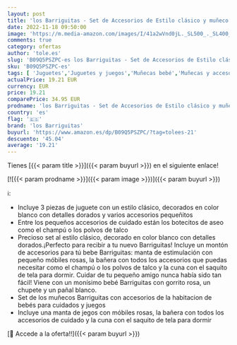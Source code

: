 ```yaml
---
layout: post
title: 'los Barriguitas - Set de Accesorios de Estilo clásico y muñeco recién Nacido  Incluye un móvil y mantita para bebés  una bañera Blanca y una cunita  para niños y coleccionistas  Famosa  700017017 '
date: 2022-11-18 09:50:00
image: 'https://m.media-amazon.com/images/I/41a2wVnd0jL._SL500_._SL400_.jpg'
comments: true
category: ofertas
author: 'tole.es'
slug: 'B09Q5PSZPC-es los Barriguitas - Set de Accesorios de Estilo clásico y...'
sku: 'B09Q5PSZPC-es'
tags: [ 'Juguetes','Juguetes y juegos','Muñecas bebé','Muñecas y accesorios','bebés','los barriguitas','nacido','recién','🇪🇸', ]
actualPrice: 19.21 EUR
currency: EUR
price: 19.21
comparePrice: 34.95 EUR
prodname: 'los Barriguitas - Set de Accesorios de Estilo clásico y muñeco recién Nacido  Incluye un móvil y mantita para bebés  una bañera Blanca y una cunita  para niños y coleccionistas  Famosa  700017017 '
country: 'es'
flag: '🇪🇸'
brand: 'los Barriguitas'
buyurl: 'https://www.amazon.es/dp/B09Q5PSZPC/?tag=tolees-21'
descuento: '45.04'
average: '19.21'
---
```


Tienes [{{< param title >}}]({{< param buyurl >}}) en el siguiente enlace!

[![{{< param prodname >}}]({{< param image >}})]({{< param buyurl >}})

ℹ️:

- Incluye 3 piezas de juguete con un estilo clásico, decorados en color blanco con detalles dorados y varios accesorios pequeñitos
- Entre los pequeños accesorios de cuidado están los botecitos de aseo como el champú o los polvos de talco
- Precioso set al estilo clásico, decorado en color blanco con detalles dorados.¡Perfecto para recibir a tu nuevo Barriguitas! Incluye un montón de accesorios para tú bebe Barriguitas: manta de estimulación con pequeño móbiles rosas, la bañera con todos los accesorios que puedas necesitar como el champú o los polvos de talco y la cuna con el saquito de tela para dormir. Cuidar de tu pequeño amigo nunca había sido tan fácil! Viene con un monísimo bebé Barriguitas con gorrito rosa, un chupete y un pañal blanco.
- Set de los muñecos Barriguitas con accesorios de la habitacion de bebés para cuidados y juegos
- Incluye una manta de jegos con móbiles rosas, la bañera con todos los accesorios de cuidado y la cuna con el saquito de tela para dormir

[🛒 Accede a la oferta!!]({{< param buyurl >}})
